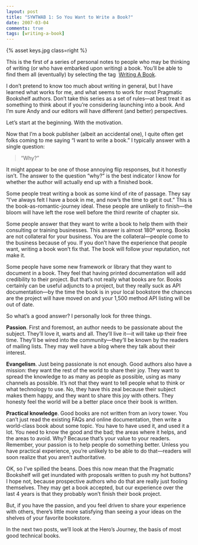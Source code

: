 ```yaml
---
layout: post
title: "SYWTWAB 1: So You Want to Write a Book?"
date: 2007-03-04
comments: true
tags: [writing-a-book]
---
```


{% asset keys.jpg  class=right %}

This is the first of a series of personal notes to people who may be
thinking of writing (or who have embarked upon writing) a book. You’ll
be able to find them all (eventually) by selecting the tag 
<a
href="http://pragdave.pragprog.com/pragdave/writing_a_book/index.html">Writing A Book</a>.

I don’t pretend to know too much about writing in general, but I have
learned what works for me, and what seems to work for most Pragmatic
Bookshelf authors. Don’t take this series as a set of rules—at best
treat it as something to think about if you’re considering launching
into a book. And I’m sure Andy and our editors will have different
(and better) perspectives.


Let’s start at the beginning. With the motivation.

Now that I’m a book publisher (albeit an accidental one), I quite
often get folks coming to me saying “I want to write a book.” I
typically answer with a single question:

> “Why?”

It might appear to be one of those annoying flip responses, but it
honestly isn’t. The answer to the question “why?” is the best
indicator I know for whether the author will actually end up with a
finished book.

Some people treat writing a book as some kind of rite of passage. They
say “I’ve always felt I have a book in me, and now’s the time to get
it out.” This is the book-as-romantic-journey ideal. These people are
unlikely to finish—the bloom will have left the rose well before the
third rewrite of chapter six.

Some people answer that they want to write a book to help them with
their consulting or training businesses. This answer is almost 180º
wrong. Books are not collateral for your business. You are the
collateral—people come to the business because of you. If you don’t
have the experience that people want, writing a book won’t fix
that. The book will follow your reputation, not make it.

Some people have some new framework or library that they want to
document in a book. They feel that having printed documentation will
add credibility to their project. But that’s not really what books are
for. Books certainly can be useful adjuncts to a project, but they
really suck as API documentation—by the time the book is in your local
bookstore the chances are the project will have moved on and your
1,500 method API listing will be out of date.

So what’s a good answer? I personally look for three things.

**Passion**. First and foremost, an author needs to be passionate
about the subject. They’ll love it, warts and all. They’ll live
it—it will take up their free time. They’ll be wired into the
community—they’ll be known by the readers of mailing lists. They may
well have a blog where they talk about their interest.


**Evangelism**. Just being passionate is not enough. Good authors also
have a mission: they want the rest of the world to share their
joy. They want to spread the knowledge to as many as people as
possible, using as many channels as possible. It’s not that they
want to tell people what to think or what technology to use. No,
they have this zeal because their subject makes them happy, and they
want to share this joy with others. They honesty feel the world will
be a better place once their book is written.


**Practical knowledge**. Good books are not written from an ivory
tower. You can’t just read the existing FAQs and online
documentation, then write a world-class book about some topic. You
have to have used it, and used it a lot. You need to know the good
and the bad; the areas where it helps, and the areas to avoid. Why?
Because that’s your value to your readers. Remember, your passion is
to help people do something better. Unless you have practical
experience, you’re unlikely to be able to do that—readers will soon
realize that you aren’t authoritative.

OK, so I’ve spilled the beans. Does this now mean that the Pragmatic
Bookshelf will get inundated with proposals written to push my hot
buttons? I hope not, because prospective authors who do that are
really just fooling themselves. They may get a book accepted, but our
experience over the last 4 years is that they probably won’t finish
their book project.

But, if you have the passion, and you feel driven to share your
experience with others, there’s little more satisfying than seeing a
your ideas on the shelves of your favorite bookstore.

In the next two posts, we’ll look at the Hero’s Journey, the basis of
most good technical books.
